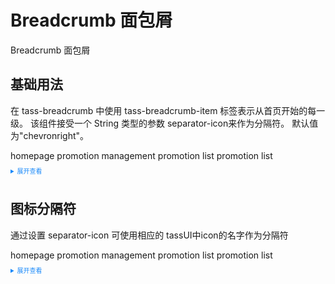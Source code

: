 <style>
    details > summary:first-of-type {
      font-size: 10px;
      padding: 8px 0;
      cursor: pointer;
      color: #1989fa;
  }
</style>
# Breadcrumb 面包屑
Breadcrumb 面包屑
## 基础用法
在 tass-breadcrumb 中使用 tass-breadcrumb-item 标签表示从首页开始的每一级。 该组件接受一个 String 类型的参数 separator-icon来作为分隔符。 默认值为"chevronright"。

<div class="example">
<tass-breadcrumb>
    <tass-breadcrumb-item  :to="{ path: '/' }">homepage</tass-breadcrumb-item>
    <tass-breadcrumb-item>promotion management</tass-breadcrumb-item>
    <tass-breadcrumb-item>promotion list</tass-breadcrumb-item>
    <tass-breadcrumb-item>promotion list</tass-breadcrumb-item>
  </tass-breadcrumb>
</div>
<details>
<summary>展开查看</summary>

```vue
<template>
  <tass-breadcrumb>
    <tass-breadcrumb-item :to="{ path: '/' }">homepage</tass-breadcrumb-item>
    <tass-breadcrumb-item>promotion management</tass-breadcrumb-item>
    <tass-breadcrumb-item to="/">promotion list</tass-breadcrumb-item>
    <tass-breadcrumb-item>promotion list</tass-breadcrumb-item>
  </tass-breadcrumb>
</template>
```
</details>

## 图标分隔符
通过设置 separator-icon 可使用相应的 tassUI中icon的名字作为分隔符
<div class="example" >
<tass-breadcrumb separator-icon="rocket">
    <tass-breadcrumb-item  :to="{ path: '/' }">homepage</tass-breadcrumb-item>
    <tass-breadcrumb-item>promotion management</tass-breadcrumb-item>
    <tass-breadcrumb-item>promotion list</tass-breadcrumb-item>
    <tass-breadcrumb-item>promotion list</tass-breadcrumb-item>
  </tass-breadcrumb>
</div>
<details>
<summary>展开查看</summary>

```vue
<template>
  <tass-breadcrumb separator-icon="rocket">
    <tass-breadcrumb-item :to="{ path: '/' }">homepage</tass-breadcrumb-item>
    <tass-breadcrumb-item>promotion management</tass-breadcrumb-item>
    <tass-breadcrumb-item to="/">promotion list</tass-breadcrumb-item>
    <tass-breadcrumb-item>promotion list</tass-breadcrumb-item>
  </tass-breadcrumb>
</template>
```
</details>